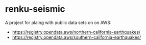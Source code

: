 # renku-seismic

A project for plaing with public data sets on on AWS:

* https://registry.opendata.aws/northern-california-earthquakes/
* https://registry.opendata.aws/southern-california-earthquakes/
